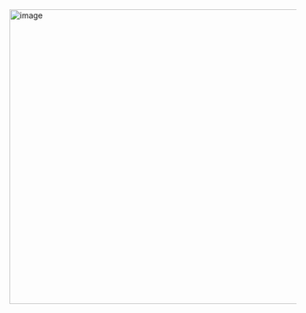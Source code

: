 <img width="720" height="518" alt="image" src="https://github.com/user-attachments/assets/a4aa91b3-f6b4-45b2-a539-7d9acbe75f43" />

